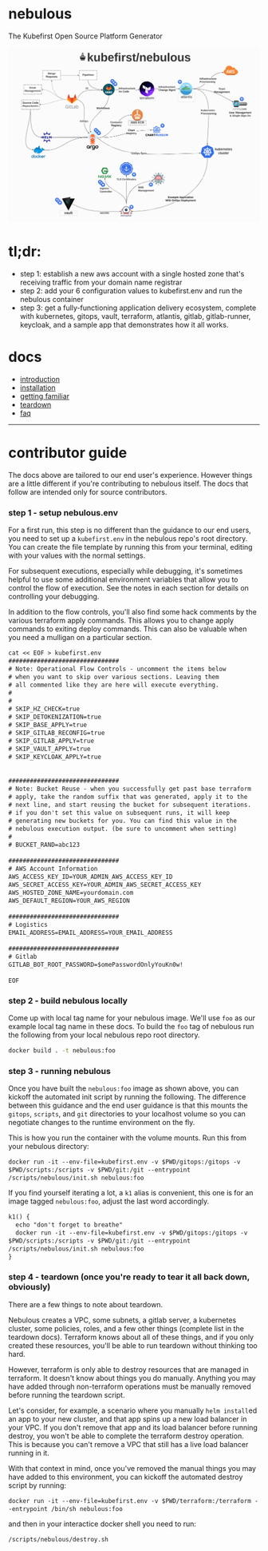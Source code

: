 # nebulous
The Kubefirst Open Source Platform Generator

![images/nebulous-arch.png](images/nebulous-arch.png)

# tl;dr:
- step 1: establish a new aws account with a single hosted zone that's receiving traffic from your domain name registrar
- step 2: add your 6 configuration values to kubefirst.env and run the nebulous container
- step 3: get a fully-functioning application delivery ecosystem, complete with kubernetes, gitops, vault, terraform, atlantis, gitlab, gitlab-runner, keycloak, and a sample app that demonstrates how it all works.

# docs
- [introduction](https://docs.kubefirst.com/starter/)
- [installation](https://docs.kubefirst.com/starter/nebulous/)
- [getting familiar](https://docs.kubefirst.com/starter/getting-familiar/)
- [teardown](https://docs.kubefirst.com/starter/teardown/)
- [faq](https://docs.kubefirst.com/starter/faq/)

---

# contributor guide

The docs above are tailored to our end user's experience. However things are a little different if you're contributing to nebulous itself. The docs that follow are intended only for source contributors.

### step 1 - setup nebulous.env

For a first run, this step is no different than the guidance to our end users, you need to set up a `kubefirst.env` in the nebulous repo's root directory. You can create the file template by running this from your terminal, editing with your values with the normal settings.

For subsequent executions, especially while debugging, it's sometimes helpful to use some additional environment variables that allow you to control the flow of execution. See the notes in each section for details on controlling your debugging.

In addition to the flow controls, you'll also find some hack comments by the various terraform apply commands. This allows you to change apply commands to exiting deploy commands. This can also be valuable when you need a mulligan on a particular section.

```
cat << EOF > kubefirst.env
###############################
# Note: Operational Flow Controls - uncomment the items below 
# when you want to skip over various sections. Leaving them
# all commented like they are here will execute everything.
# 
#
# SKIP_HZ_CHECK=true
# SKIP_DETOKENIZATION=true
# SKIP_BASE_APPLY=true
# SKIP_GITLAB_RECONFIG=true
# SKIP_GITLAB_APPLY=true
# SKIP_VAULT_APPLY=true
# SKIP_KEYCLOAK_APPLY=true


###############################
# Note: Bucket Reuse - when you successfully get past base terraform
# apply, take the random suffix that was generated, apply it to the 
# next line, and start reusing the bucket for subsequent iterations.
# if you don't set this value on subsequent runs, it will keep 
# generating new buckets for you. You can find this value in the 
# nebulous execution output. (be sure to uncomment when setting)
# 
# BUCKET_RAND=abc123

###############################
# AWS Account Information
AWS_ACCESS_KEY_ID=YOUR_ADMIN_AWS_ACCESS_KEY_ID
AWS_SECRET_ACCESS_KEY=YOUR_ADMIN_AWS_SECRET_ACCESS_KEY
AWS_HOSTED_ZONE_NAME=yourdomain.com
AWS_DEFAULT_REGION=YOUR_AWS_REGION

###############################
# Logistics
EMAIL_ADDRESS=EMAIL_ADDRESS=YOUR_EMAIL_ADDRESS

###############################
# Gitlab
GITLAB_BOT_ROOT_PASSWORD=$omePasswordOnlyYouKn0w!

EOF
```

### step 2 - build nebulous locally

Come up with local tag name for your nebulous image. We'll use `foo` as our example local tag name in these docs. To build the `foo` tag of nebulous run the following from your local nebulous repo root directory.

```bash
docker build . -t nebulous:foo
```

### step 3 - running nebulous

Once you have built the `nebulous:foo` image as shown above, you can kickoff the automated init script by running the following. The difference between this guidance and the end user guidance is that this mounts the `gitops`, `scripts`, and `git` directories to your localhost volume so you can negotiate changes to the runtime environment on the fly.

This is how you run the container with the volume mounts. Run this from your nebulous directory:
```
docker run -it --env-file=kubefirst.env -v $PWD/gitops:/gitops -v $PWD/scripts:/scripts -v $PWD/git:/git --entrypoint /scripts/nebulous/init.sh nebulous:foo
```

If you find yourself iterating a lot, a `k1` alias is convenient, this one is for an image tagged `nebulous:foo`, adjust the last word accordingly.
```
k1() {
  echo "don't forget to breathe"
  docker run -it --env-file=kubefirst.env -v $PWD/gitops:/gitops -v $PWD/scripts:/scripts -v $PWD/git:/git --entrypoint /scripts/nebulous/init.sh nebulous:foo  
}
```

### step 4 - teardown (once you're ready to tear it all back down, obviously)

There are a few things to note about teardown.

Nebulous creates a VPC, some subnets, a gitlab server, a kubernetes cluster, some policies, roles, and a few other things (complete list in the teardown docs). Terraform knows about all of these things, and if you only created these resources, you'll be able to run teardown without thinking too hard.

However, terraform is only able to destroy resources that are managed in terraform. It doesn't know about things you do manually. Anything you may have added through non-terraform operations must be manually removed before running the teardown script. 

Let's consider, for example, a scenario where you manually `helm install`ed an app to your new cluster, and that app spins up a new load balancer in your VPC. If you don't remove that app and its load balancer before running destroy, you won't be able to complete the terraform destroy operation. This is because you can't remove a VPC that still has a live load balancer running in it.

With that context in mind, once you've removed the manual things you may have added to this environment, you can kickoff the automated destroy script by running:

```
docker run -it --env-file=kubefirst.env -v $PWD/terraform:/terraform --entrypoint /bin/sh nebulous:foo
```

and then in your interactice docker shell you need to run:

```
/scripts/nebulous/destroy.sh
```
